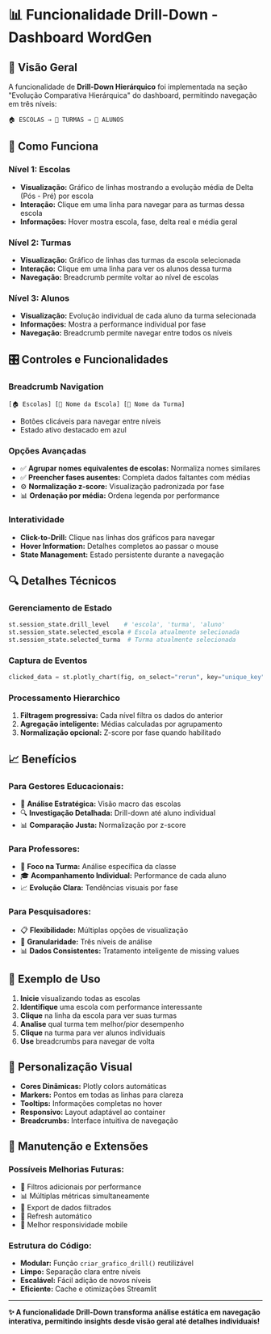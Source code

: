 # 📊 Funcionalidade Drill-Down - Dashboard WordGen

## 🎯 Visão Geral

A funcionalidade de **Drill-Down Hierárquico** foi implementada na seção "Evolução Comparativa Hierárquica" do dashboard, permitindo navegação em três níveis:

```
🏠 ESCOLAS → 🏫 TURMAS → 👥 ALUNOS
```

## 🔧 Como Funciona

### **Nível 1: Escolas**
- **Visualização:** Gráfico de linhas mostrando a evolução média de Delta (Pós - Pré) por escola
- **Interação:** Clique em uma linha para navegar para as turmas dessa escola
- **Informações:** Hover mostra escola, fase, delta real e média geral

### **Nível 2: Turmas**
- **Visualização:** Gráfico de linhas das turmas da escola selecionada
- **Interação:** Clique em uma linha para ver os alunos dessa turma
- **Navegação:** Breadcrumb permite voltar ao nível de escolas

### **Nível 3: Alunos**
- **Visualização:** Evolução individual de cada aluno da turma selecionada
- **Informações:** Mostra a performance individual por fase
- **Navegação:** Breadcrumb permite navegar entre todos os níveis

## 🎛️ Controles e Funcionalidades

### **Breadcrumb Navigation**
```
[🏠 Escolas] [🏫 Nome da Escola] [👥 Nome da Turma]
```
- Botões clicáveis para navegar entre níveis
- Estado ativo destacado em azul

### **Opções Avançadas**
- ✅ **Agrupar nomes equivalentes de escolas:** Normaliza nomes similares
- ✅ **Preencher fases ausentes:** Completa dados faltantes com médias
- ⚙️ **Normalização z-score:** Visualização padronizada por fase
- 📊 **Ordenação por média:** Ordena legenda por performance

### **Interatividade**
- **Click-to-Drill:** Clique nas linhas dos gráficos para navegar
- **Hover Information:** Detalhes completos ao passar o mouse
- **State Management:** Estado persistente durante a navegação

## 🔍 Detalhes Técnicos

### **Gerenciamento de Estado**
```python
st.session_state.drill_level    # 'escola', 'turma', 'aluno'
st.session_state.selected_escola # Escola atualmente selecionada
st.session_state.selected_turma  # Turma atualmente selecionada
```

### **Captura de Eventos**
```python
clicked_data = st.plotly_chart(fig, on_select="rerun", key="unique_key")
```

### **Processamento Hierarchico**
1. **Filtragem progressiva:** Cada nível filtra os dados do anterior
2. **Agregação inteligente:** Médias calculadas por agrupamento
3. **Normalização opcional:** Z-score por fase quando habilitado

## 📈 Benefícios

### **Para Gestores Educacionais:**
- 🎯 **Análise Estratégica:** Visão macro das escolas
- 🔍 **Investigação Detalhada:** Drill-down até aluno individual
- 📊 **Comparação Justa:** Normalização por z-score

### **Para Professores:**
- 👥 **Foco na Turma:** Análise específica da classe
- 🎓 **Acompanhamento Individual:** Performance de cada aluno
- 📈 **Evolução Clara:** Tendências visuais por fase

### **Para Pesquisadores:**
- 📋 **Flexibilidade:** Múltiplas opções de visualização
- 🔬 **Granularidade:** Três níveis de análise
- 📊 **Dados Consistentes:** Tratamento inteligente de missing values

## 🚀 Exemplo de Uso

1. **Inicie** visualizando todas as escolas
2. **Identifique** uma escola com performance interessante
3. **Clique** na linha da escola para ver suas turmas
4. **Analise** qual turma tem melhor/pior desempenho
5. **Clique** na turma para ver alunos individuais
6. **Use** breadcrumbs para navegar de volta

## 🎨 Personalização Visual

- **Cores Dinâmicas:** Plotly colors automáticas
- **Markers:** Pontos em todas as linhas para clareza
- **Tooltips:** Informações completas no hover
- **Responsivo:** Layout adaptável ao container
- **Breadcrumbs:** Interface intuitiva de navegação

## 🔧 Manutenção e Extensões

### **Possíveis Melhorias Futuras:**
- 🎯 Filtros adicionais por performance
- 📊 Múltiplas métricas simultaneamente
- 💾 Export de dados filtrados
- 🔄 Refresh automático
- 📱 Melhor responsividade mobile

### **Estrutura do Código:**
- **Modular:** Função `criar_grafico_drill()` reutilizável
- **Limpo:** Separação clara entre níveis
- **Escalável:** Fácil adição de novos níveis
- **Eficiente:** Cache e otimizações Streamlit

---

**✨ A funcionalidade Drill-Down transforma análise estática em navegação interativa, permitindo insights desde visão geral até detalhes individuais!**